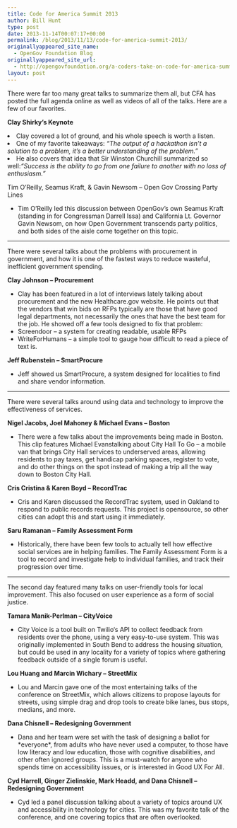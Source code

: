 ```yaml
---
title: Code for America Summit 2013
author: Bill Hunt
type: post
date: 2013-11-14T00:07:17+00:00
permalink: /blog/2013/11/13/code-for-america-summit-2013/
originallyappeared_site_name:
  - OpenGov Foundation Blog
originallyappeared_site_url:
  - http://opengovfoundation.org/a-coders-take-on-code-for-america-summit-2013/
layout: post
---
```

There were far too many great talks to summarize them all, but CFA has posted the full agenda online as well as videos of all of the talks. Here are a few of our favorites.<!--more-->

<strong>Clay Shirky’s Keynote</strong>

<li dir="ltr">
  Clay covered a lot of ground, and his whole speech is worth a listen.
</li>
<li dir="ltr">
  One of my favorite takeaways: <em>“The output of a hackathon isn’t a solution to a problem, it’s a better understanding of the problem.”</em>
</li>
<li dir="ltr">
  He also covers that idea that Sir Winston Churchill summarized so well:<em>“Success is the ability to go from one failure to another with no loss of enthusiasm.”</em>
</li>

Tim O’Reilly, Seamus Kraft, & Gavin Newsom – Open Gov Crossing Party Lines</strong>

  * Tim O’Reilly led this discussion between OpenGov’s own Seamus Kraft (standing in for Congressman Darrell Issa) and California Lt. Governor Gavin Newsom, on how Open Government transcends party politics, and both sides of the aisle come together on this topic.

* * *

There were several talks about the problems with procurement in government, and how it is one of the fastest ways to reduce wasteful, inefficient government spending.

<strong>Clay Johnson – Procurement</strong>

  * Clay has been featured in a lot of interviews lately talking about procurement and the new Healthcare.gov website. He points out that the vendors that win bids on RFPs typically are those that have good legal departments, not necessarily the ones that have the best  team for the job.  He showed off a few tools designed to fix that problem:
  *  Screendoor &#8211; a system for creating readable, usable RFPs
  *  WriteForHumans &#8211; a simple tool to gauge how difficult to read a piece of text is.

<strong>Jeff Rubenstein – SmartProcure</strong>

  * Jeff showed us SmartProcure, a system designed for localities to find and share vendor information.

* * *

There were several talks around using data and technology to improve the effectiveness of services.

<strong>Nigel Jacobs, Joel Mahoney & Michael Evans – Boston</strong>

  * There were a few talks about the improvements being made in Boston.  This clip features Michael Evanstalking about City Hall To Go &#8211; a mobile van that brings City Hall services to underserved areas, allowing residents to pay taxes, get handicap parking spaces, register to vote, and do other things on the spot instead of making a trip all the way down to Boston City Hall.

<strong>Cris Cristina & Karen Boyd – RecordTrac</strong>

  * Cris and Karen discussed the RecordTrac system, used in Oakland to respond to public records requests.  This project is opensource, so other cities can adopt this and start using it immediately.

<strong>Saru Ramanan – Family Assessment Form</strong>

  * Historically, there have been few tools to actually tell how effective social services are in helping families.  The Family Assessment Form is a tool to record and investigate help to individual families, and track their progression over time.

* * *

The second day featured many talks on user-friendly tools for local improvement.  This also focused on user experience as a form of social justice.

**Tamara Manik-Perlman – CityVoice**

  * City Voice is a tool built on Twilio‘s API to collect feedback from residents over the phone, using a very easy-to-use system.  This was originally implemented in South Bend to address the housing situation, but could be used in any locality for a variety of topics where gathering feedback outside of a single forum is useful.

<strong>Lou Huang and Marcin Wichary – StreetMix</strong>

  * Lou and Marcin gave one of the most entertaining talks of the conference on StreetMix, which allows citizens to propose layouts for streets, using simple drag and drop tools to create bike lanes, bus stops, medians, and more.

<strong>Dana Chisnell – Redesigning Government</strong>

  * Dana and her team were set with the task of designing a ballot for \*everyone\*, from adults who have never used a computer, to those have low literacy and low education, those with cognitive disabilities, and other often ignored groups.  This is a must-watch for anyone who spends time on accessibility issues, or is interested in Good UX For All.

<strong>Cyd Harrell, Ginger Zielinskie, Mark Headd, and Dana Chisnell – Redesigning Government</strong>

  * Cyd led a panel discussion talking about a variety of topics around UX and accessibility in technology for cities.  This was my favorite talk of the conference, and one covering topics that are often overlooked.